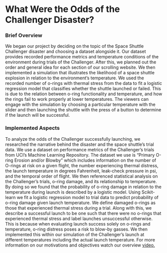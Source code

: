 # What Were the Odds of the Challenger Disaster?
### Brief Overview
 We began our project by deciding on the topic of the Space Shuttle Challenger disaster and choosing a dataset alongside it. Our dataset provides recorded performance metrics and temperature conditions of the environment during trials of the Challenger. After this, we planned out the order and general idea for each section of our scrolling website. We then implemented a simulation that illustrates the likelihood of a space shuttle explosion in relation to the environment’s temperature. We used the recorded number of o-rings with thermal stress from the data to fit a logistic regression model that classifies whether the shuttle launched or failed. This is due to the relation between o-ring functionality and temperature, and how the rings fail to work properly at lower temperatures. The viewers can engage with the simulation by choosing a particular temperature with the slider and then launching the shuttle with the press of a button to determine if the launch will be successful. 
 
### Implemented Aspects 
To analyze the odds of the Challenger successfully launching, we researched the narrative behind the disaster and the space shuttle’s trial data. We use a dataset on performance metrics of the Challenger’s trials from UCI’s Machine Learning Repository. The dataset we use is “Primary O-ring Erosion and/or Blowby” which includes information on the number of O-rings at risk on a given flight, the number experiencing thermal distress, the launch temperature in degrees Fahrenheit, leak-check pressure in psi, and the temporal order of flight.
We then referenced statistical analysis on the Challenger’s trials, o-ring damage, and its relationship to temperature. By doing so we found that the probability of o-ring damage in relation to the temperature during launch is described by a logistic model. Using Scikit-learn we fit a logistic regression model to trial data to predict probability of o-ring damage given launch temperature. We define damaged o-rings as those that experienced thermal stress during a trial. Along with this, we describe a successful launch to be one such that there were no o-rings that experienced thermal stress and label launches unsuccessful otherwise. This is because when evaluating launch success solely on o-rings and temperature, o-ring distress poses a risk to blow-by gasses. We then implemented this within our simulation of the Challenger’s launch at different temperatures including the actual launch temperature. For more information on our motivations and objectives watch our overview <a href= "https://www.youtube.com/watch?v=2bBDswzQooI"> video.
